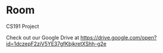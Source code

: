 # Room
CS191 Project

Check out our Google Drive at https://drive.google.com/open?id=1dczepF2ziV5YE37gfKbjkretXShh-g2e

